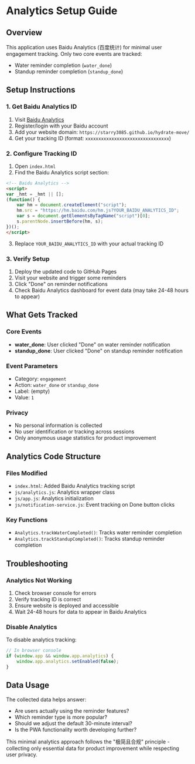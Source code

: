 # Analytics Setup Guide

## Overview
This application uses Baidu Analytics (百度统计) for minimal user engagement tracking. Only two core events are tracked:
- Water reminder completion (`water_done`)
- Standup reminder completion (`standup_done`)

## Setup Instructions

### 1. Get Baidu Analytics ID
1. Visit [Baidu Analytics](https://tongji.baidu.com/)
2. Register/login with your Baidu account
3. Add your website domain: `https://starry3085.github.io/hydrate-move/`
4. Get your tracking ID (format: `xxxxxxxxxxxxxxxxxxxxxxxxxxxxxxxx`)

### 2. Configure Tracking ID
1. Open `index.html`
2. Find the Baidu Analytics script section:
```html
<!-- Baidu Analytics -->
<script>
var _hmt = _hmt || [];
(function() {
    var hm = document.createElement("script");
    hm.src = "https://hm.baidu.com/hm.js?YOUR_BAIDU_ANALYTICS_ID";
    var s = document.getElementsByTagName("script")[0];
    s.parentNode.insertBefore(hm, s);
})();
</script>
```
3. Replace `YOUR_BAIDU_ANALYTICS_ID` with your actual tracking ID

### 3. Verify Setup
1. Deploy the updated code to GitHub Pages
2. Visit your website and trigger some reminders
3. Click "Done" on reminder notifications
4. Check Baidu Analytics dashboard for event data (may take 24-48 hours to appear)

## What Gets Tracked

### Core Events
- **water_done**: User clicked "Done" on water reminder notification
- **standup_done**: User clicked "Done" on standup reminder notification

### Event Parameters
- Category: `engagement`
- Action: `water_done` or `standup_done`
- Label: (empty)
- Value: `1`

### Privacy
- No personal information is collected
- No user identification or tracking across sessions
- Only anonymous usage statistics for product improvement

## Analytics Code Structure

### Files Modified
- `index.html`: Added Baidu Analytics tracking script
- `js/analytics.js`: Analytics wrapper class
- `js/app.js`: Analytics initialization
- `js/notification-service.js`: Event tracking on Done button clicks

### Key Functions
- `Analytics.trackWaterCompleted()`: Tracks water reminder completion
- `Analytics.trackStandupCompleted()`: Tracks standup reminder completion

## Troubleshooting

### Analytics Not Working
1. Check browser console for errors
2. Verify tracking ID is correct
3. Ensure website is deployed and accessible
4. Wait 24-48 hours for data to appear in Baidu Analytics

### Disable Analytics
To disable analytics tracking:
```javascript
// In browser console
if (window.app && window.app.analytics) {
    window.app.analytics.setEnabled(false);
}
```

## Data Usage
The collected data helps answer:
- Are users actually using the reminder features?
- Which reminder type is more popular?
- Should we adjust the default 30-minute interval?
- Is the PWA functionality worth developing further?

This minimal analytics approach follows the "极简且合规" principle - collecting only essential data for product improvement while respecting user privacy.